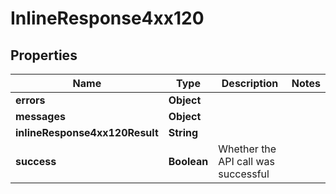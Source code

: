 # InlineResponse4xx120

## Properties
Name | Type | Description | Notes
------------ | ------------- | ------------- | -------------
**errors** | **Object** |  | 
**messages** | **Object** |  | 
**inlineResponse4xx120Result** | **String** |  | 
**success** | **Boolean** | Whether the API call was successful | 

